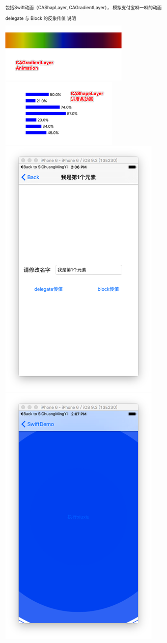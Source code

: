 包括Swift动画（CAShapLayer, CAGradientLayer），
模拟支付宝咻一咻的动画  

delegate 与 Block 的反象传值 说明

![image](https://github.com/JoeanZhou/SwiftAnimation/blob/master/CAGraientLayer.png)
![image](https://github.com/JoeanZhou/SwiftAnimation/blob/master/CAShapeLayer.png)
![image](https://github.com/JoeanZhou/SwiftAnimation/blob/master/DelegateBlock.png)
![image](https://github.com/JoeanZhou/SwiftAnimation/blob/master/xiuxiuAnimation.png)
